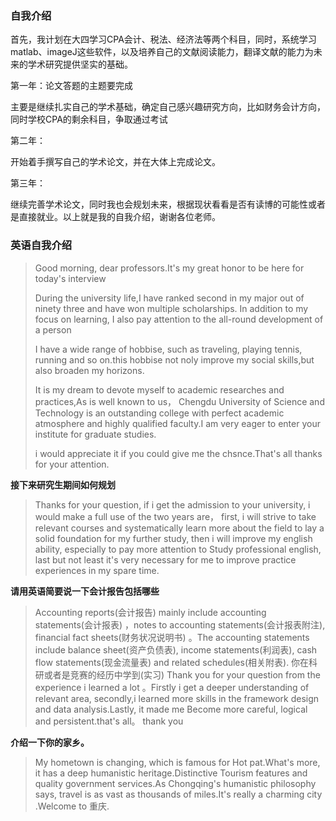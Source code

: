 ### 自我介绍

首先，我计划在大四学习CPA会计、税法、经济法等两个科目，同时，系统学习matlab、imageJ这些软件，以及培养自己的文献阅读能力，翻译文献的能力为未来的学术研究提供坚实的基础。

第一年：论文答题的主题要完成

主要是继续扎实自己的学术基础，确定自己感兴趣研究方向，比如财务会计方向，同时学校CPA的剩余科目，争取通过考试

第二年：

开始着手撰写自己的学术论文，并在大体上完成论文。

第三年：

继续完善学术论文，同时我也会规划未来，根据现状看看是否有读博的可能性或者是直接就业。以上就是我的自我介绍，谢谢各位老师。

### 英语自我介绍

> Good morning, dear professors.It's my great honor to be here for today's interview
>
> During the university life,I have ranked second in my major out of ninety three and have won multiple scholarships. In addition to my focus on learning, I also pay attention to the all-round development of a person
>
> I have a wide range of hobbise, such as traveling, playing tennis, running and so on.this hobbise not noly improve my social skills,but also broaden my horizons. 
>
> It is my dream to devote myself to academic researches and practices,As is well known to us， Chengdu University of Science and Technology is an outstanding college with perfect academic atmosphere and highly qualified faculty.I am very eager to enter your institute for graduate studies.
>
>   i would appreciate it if you could give me the chsnce.That's all thanks for your attention.
>
> 

**接下来研究生期间如何规划**

> Thanks for your question, if i get the admission to your university, i would make a full use of the two years are， first, i will strive to take relevant courses and systematically learn more about the field to lay a solid foundation for my further study, then i will improve my english ability, especially to pay more attention to Study professional english,  last but not least it's very necessary for me to improve  practice  experiences in my spare time.

**请用英语简要说一下会计报告包括哪些**

> Accounting reports(会计报告) mainly include accounting statements(会计报表) ，notes to accounting statements(会计报表附注), financial fact sheets(财务状况说明书) 。The accounting statements  include balance sheet(资产负债表), income statements(利润表), cash flow statements(现金流量表) and related schedules(相关附表).
> 你在科研或者是竞赛的经历中学到(实习)
> Thank you for your question from the experience i learned a lot 。Firstly i get a deeper understanding of relevant area, secondly,i learned more skills in the framework design and data analysis.Lastly, it made me Become more careful, logical and persistent.that's all。 thank you

**介绍一下你的家乡。**

> My hometown is changing, which is famous for Hot pat.What's more, it has a deep humanistic heritage.Distinctive Tourism features and quality government services.As Chongqing's humanistic philosophy says, travel is as vast as thousands of miles.It's really a charming city .Welcome to 重庆.